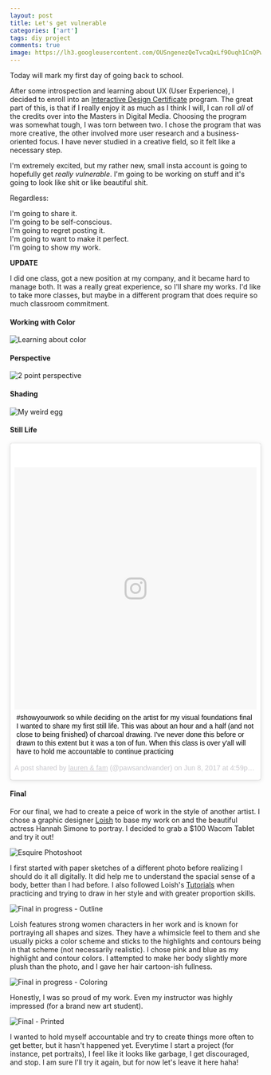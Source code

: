 ```yaml
---
layout: post
title: Let's get vulnerable
categories: ['art']
tags: diy project
comments: true
image: https://lh3.googleusercontent.com/OUSngenezQeTvcaQxLf9Ouqh1CnQPwn8EVpcx4wvaNqRgqyX0vRc9mU80fiZZUxig8yI1V5NPM3JZ6Ig9y1U3xC2MOw38vL_Qz3mr3FbtSjBCg7PPKgy4WfiavyJX7cBUV74ZM-bLPA=w2400
---
```


Today will mark my first day of going back to school. 

After some introspection and learning about UX (User Experience), I decided to enroll into
an [Interactive Design Certificate](https://www.northeastern.edu/graduate/program/graduate-certificate-in-interactive-design-228/)
program. The great part of this, is that if I really enjoy it as much as I think I will, I
can roll *all* of the credits over into the Masters in Digital Media. Choosing the program
was somewhat tough, I was torn between two. I chose the program that was more creative, the
other involved more user research and a business-oriented focus. I have never studied in a
creative field, so it felt like a necessary step.

I'm extremely excited, but my rather new, small insta account is going to hopefully get
*really vulnerable*. I'm going to be working on stuff and it's going to look like shit or
like beautiful shit. 

Regardless: 

I'm going to share it. <br>
I'm going to be self-conscious. <br>
I'm going to regret posting it.<br>
I'm going to want to make it perfect.<br>
I'm going to show my work. <br>


**UPDATE**

I did one class, got a new position at my company, and it became hard to manage both.
It was a really great experience, so I'll share my works. I'd like to take more classes,
but maybe in a different program that does require so much classroom commitment. 

#### Working with Color
![Learning about color](https://lh3.googleusercontent.com/Qpuk8dgRH3M7_e-0yRrjWGADurQvlW3UOA8723ecCJos5-MiNvFruOkWRkWn5Qw-JQCymgjvUxvmfJcKnFdGAmuUz1y8Q7sKd3dBwGg5M4sxcNiQxd_yIIQxYQH29G-vr2C-TK-p4kg=w2400)

#### Perspective
![2 point perspective](https://lh3.googleusercontent.com/KdXt5QaS6Cdr0q-kOGSt6NE2nVobjpNoEMHGlYRnWXxvcPdfo3Q4AzyCRI-9PgqdLvougAolmrlXMzX34bI17UsdrZGLSdIzufuPni2stSn5X15S0bdH1NrTlat-mXKCs8i1geTNl9U=w2400)

#### Shading

![My weird egg](https://lh3.googleusercontent.com/cD8JwlFBO9DHc-YfRQAYIy5aW-n8_mvg7tF2s43SscmkOIcf3IIxpZYJPa4Z7By8_G-fF4kiJ8_5-zaPmJw6eB7zx_5g9pReno82OfabOk0Iqe4oi47wyWlF48UCpMtQVfmr3OHn10M=w2400)

#### Still Life

<blockquote class="instagram-media" data-instgrm-captioned data-instgrm-permalink="https://www.instagram.com/p/BVGQ9WLFRXN/" data-instgrm-version="8" style=" background:#FFF; border:0; border-radius:3px; box-shadow:0 0 1px 0 rgba(0,0,0,0.5),0 1px 10px 0 rgba(0,0,0,0.15); margin: 1px; max-width:658px; padding:0; width:99.375%; width:-webkit-calc(100% - 2px); width:calc(100% - 2px);"><div style="padding:8px;"> <div style=" background:#F8F8F8; line-height:0; margin-top:40px; padding:50% 0; text-align:center; width:100%;"> <div style=" background:url(data:image/png;base64,iVBORw0KGgoAAAANSUhEUgAAACwAAAAsCAMAAAApWqozAAAABGdBTUEAALGPC/xhBQAAAAFzUkdCAK7OHOkAAAAMUExURczMzPf399fX1+bm5mzY9AMAAADiSURBVDjLvZXbEsMgCES5/P8/t9FuRVCRmU73JWlzosgSIIZURCjo/ad+EQJJB4Hv8BFt+IDpQoCx1wjOSBFhh2XssxEIYn3ulI/6MNReE07UIWJEv8UEOWDS88LY97kqyTliJKKtuYBbruAyVh5wOHiXmpi5we58Ek028czwyuQdLKPG1Bkb4NnM+VeAnfHqn1k4+GPT6uGQcvu2h2OVuIf/gWUFyy8OWEpdyZSa3aVCqpVoVvzZZ2VTnn2wU8qzVjDDetO90GSy9mVLqtgYSy231MxrY6I2gGqjrTY0L8fxCxfCBbhWrsYYAAAAAElFTkSuQmCC); display:block; height:44px; margin:0 auto -44px; position:relative; top:-22px; width:44px;"></div></div> <p style=" margin:8px 0 0 0; padding:0 4px;"> <a href="https://www.instagram.com/p/BVGQ9WLFRXN/" style=" color:#000; font-family:Arial,sans-serif; font-size:14px; font-style:normal; font-weight:normal; line-height:17px; text-decoration:none; word-wrap:break-word;" target="_blank">#showyourwork so while deciding on the artist for my visual foundations final I wanted to share my first still life. This was about an hour and a half (and not close to being finished) of charcoal drawing. I&#39;ve never done this before or drawn to this extent but it was a ton of fun. When this class is over y&#39;all will have to hold me accountable to continue practicing</a></p> <p style=" color:#c9c8cd; font-family:Arial,sans-serif; font-size:14px; line-height:17px; margin-bottom:0; margin-top:8px; overflow:hidden; padding:8px 0 7px; text-align:center; text-overflow:ellipsis; white-space:nowrap;">A post shared by <a href="https://www.instagram.com/pawsandwander/" style=" color:#c9c8cd; font-family:Arial,sans-serif; font-size:14px; font-style:normal; font-weight:normal; line-height:17px;" target="_blank"> lauren &amp; fam</a> (@pawsandwander) on <time style=" font-family:Arial,sans-serif; font-size:14px; line-height:17px;" datetime="2017-06-08T23:59:09+00:00">Jun 8, 2017 at 4:59pm PDT</time></p></div></blockquote> <script async defer src="//www.instagram.com/embed.js"></script>

#### Final
For our final, we had to create a peice of work in the style of another artist. I chose a graphic designer [Loish](https://www.instagram.com/loisvb) to base my work on and the beautiful actress Hannah Simone to portray. I decided to grab a $100 Wacom Tablet and try it out!

![Esquire Photoshoot](https://hips.hearstapps.com/esq.h-cdn.co/assets/cm/15/07/54daeaef7609b_-_esq-10-hannah-simone-mimp-xln.jpg?resize=980:*)

I first started with paper sketches of a different photo before realizing I should do it all digitally. It did help me to understand the spacial sense of a body, better than I had before. I also followed Loish's [Tutorials](https://loish.deviantart.com/art/tutorial-drawing-a-female-face-517588691) when practicing and trying to draw in her style and with greater proportion skills.

![Final in progress - Outline](https://lh3.googleusercontent.com/iNA7M_o4hUdjX3FoZHlGBrMGEi88rJ0HvXzOCVbL5GATJ5Rn2ULl_3FctnXEBcQNkYMWadSYPWzUBQiicA9khqvgaL7M-O5dTpWi48Xm2dhfvJDimGBWobOuV0mdg1-lRgTQmPoZY2Q=w2400)

Loish features strong women characters in her work and is known for portraying all shapes and sizes. They have a whimsicle feel to them and she usually picks a color scheme and sticks to the highlights and contours being in that scheme (not necessarily realistic). I chose pink and blue as my highlight and contour colors. I attempted to make her body slightly more plush than the photo, and I gave her hair cartoon-ish fullness.

![Final in progress - Coloring](https://lh3.googleusercontent.com/pP3GzdbgFWXUp4zHfDcmftesMPx4z_GJsJNqUsvhj4RkSpRhSAI6F3U78il1CC9-NAMXW88XhtgDY5OOtDlQ249_M00TFmPctykgotcqgm1262x6L9XKLQCMNbdWPstjyD_MLuUPR1E=w2400)

Honestly, I was so proud of my work. Even my instructor was highly impressed (for a brand new art student).
 
![Final - Printed](https://lh3.googleusercontent.com/0l4AtTLIv-Yv-9qHb8kPYN8Q9M1DJeQ_rrVwj8DPbx7ucmLYqp5i8M5iB5AlqbgjxoXQh6bpgSfkrvIbjIR7628-p44YNTtshY-5SmsgSXhmKgnyb6qM3FHp2J1ubJE67egD8eHZSS4=w2400)

I wanted to hold myself accountable and try to create things more often to get better, but it hasn't happened yet. Everytime I start a project (for instance, pet portraits), I feel like it looks like garbage, I get discouraged, and stop. I am sure I'll try it again, but for now let's leave it here haha! 